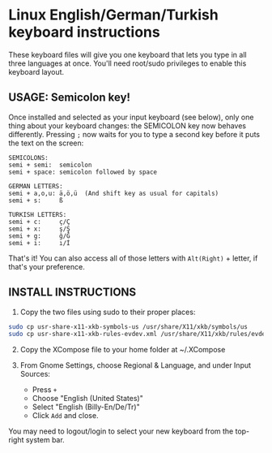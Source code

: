 # Linux English/German/Turkish keyboard instructions

These keyboard files will give you one keyboard that lets you type
in all three languages at once. You'll need root/sudo privileges 
to enable this keyboard layout.

## USAGE: Semicolon key!

Once installed and selected as your input keyboard (see below), only
one thing about your keyboard changes: the SEMICOLON key now behaves
differently. Pressing `;` now waits for you to type a second key before it 
puts the text on the screen:
    
    SEMICOLONS:   
    semi + semi:  semicolon
    semi + space: semicolon followed by space

    GERMAN LETTERS:
    semi + a,o,u: ä,ö,ü  (And shift key as usual for capitals)
    semi + s:     ß

    TURKISH LETTERS:
    semi + c:     ç/Ç
    semi + x:     ş/Ş
    semi + g:     ğ/Ğ
    semi + i:     ı/İ

That's it! You can also access all of those letters with `Alt(Right)` + letter,
if that's your preference.


## INSTALL INSTRUCTIONS

1) Copy the two files using sudo to their proper places:

```bash
sudo cp usr-share-x11-xkb-symbols-us /usr/share/X11/xkb/symbols/us 
sudo cp usr-share-x11-xkb-rules-evdev.xml /usr/share/X11/xkb/rules/evdev.xml 
```

2) Copy the XCompose file to your home folder at ~/.XCompose

3) From Gnome Settings, choose Regional & Language, and under Input Sources:
   - Press `+`
   - Choose "English (United States)"
   - Select "English (Billy-En/De/Tr)" 
   - Click `Add` and close.

You may need to logout/login to select your new keyboard from the top-right system bar.


